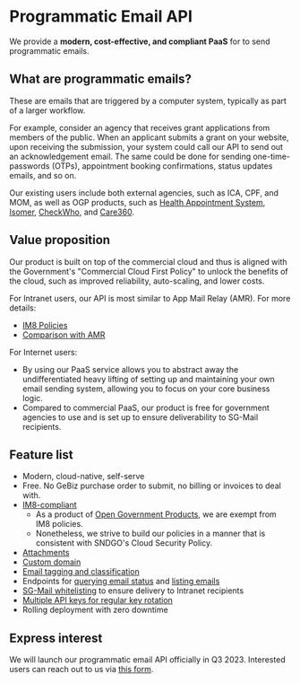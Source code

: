 # Programmatic Email API

We provide a **modern, cost-effective, and compliant PaaS** for to send programmatic emails.

## What are programmatic emails?

These are emails that are triggered by a computer system, typically as part of a larger workflow.

For example, consider an agency that receives grant applications from members of the public. When an applicant submits a grant on your website, upon receiving the submission, your system could call our API to send out an acknowledgement email. The same could be done for sending one-time-passwords (OTPs), appointment booking confirmations, status updates emails, and so on.

Our existing users include both external agencies, such as ICA, CPF, and MOM, as well as OGP products, such as [Health Appointment System](https://book.health.gov.sg/), [Isomer](https://www.isomer.gov.sg/), [CheckWho](https://checkwho.gov.sg/login), and [Care360](https://care360.health.gov.sg/login).

## Value proposition

Our product is built on top of the commercial cloud and thus is aligned with the Government's "Commercial Cloud First Policy" to unlock the benefits of the cloud, such as improved reliability, auto-scaling, and lower costs.

For Intranet users, our API is most similar to App Mail Relay (AMR). For more details:

* [IM8 Policies](../overview/im8-policies.md)
* [Comparison with AMR](comparison-with-amr.md)

For Internet users:

* By using our PaaS service allows you to abstract away the undifferentiated heavy lifting of setting up and maintaining your own email sending system, allowing you to focus on your core business logic.
* Compared to commercial PaaS, our product is free for government agencies to use and is set up to ensure deliverability to SG-Mail recipients.

## Feature list

* Modern, cloud-native, self-serve
* Free. No GeBiz purchase order to submit, no billing or invoices to deal with.
* [IM8-compliant](../overview/im8-policies.md)
  * As a product of [Open Government Products](https://www.open.gov.sg/), we are exempt from IM8 policies.
  * Nonetheless, we strive to build our policies in a manner that is consistent with SNDGO's Cloud Security Policy.
* [Attachments](send-email-api/attachments.md)
* [Custom domain](custom-from-address.md)
* [Email tagging and classification](send-email-api/email-tagging-and-classification.md)
* Endpoints for [querying email status](get-email-by-id-api.md) and [listing emails](list-emails-api.md)
* [SG-Mail whitelisting](sg-mail-whitelisting.md) to ensure delivery to Intranet recipients
* [Multiple API keys for regular key rotation](../api-key-management/)
* Rolling deployment with zero downtime

## Express interest

We will launch our programmatic email API officially in Q3 2023. Interested users can reach out to us via [this form](https://go.gov.sg/postmanp-api-wogict).
